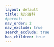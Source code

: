 ```yaml
---
layout: default
title: 知识百科
#parent: 
nav_order: 2
nav_exclude: true
search_exclude: true
has_children: true
---
```

